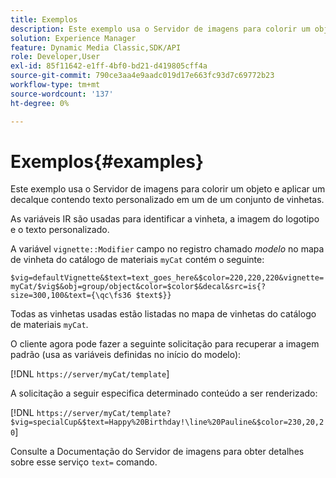 ```yaml
---
title: Exemplos
description: Este exemplo usa o Servidor de imagens para colorir um objeto e aplicar um decalque contendo texto personalizado em um de um conjunto de vinhetas.
solution: Experience Manager
feature: Dynamic Media Classic,SDK/API
role: Developer,User
exl-id: 85f11642-e1ff-4bf0-bd21-d419805cff4a
source-git-commit: 790ce3aa4e9aadc019d17e663fc93d7c69772b23
workflow-type: tm+mt
source-wordcount: '137'
ht-degree: 0%

---
```


# Exemplos{#examples}

Este exemplo usa o Servidor de imagens para colorir um objeto e aplicar um decalque contendo texto personalizado em um de um conjunto de vinhetas.

As variáveis IR são usadas para identificar a vinheta, a imagem do logotipo e o texto personalizado.

A variável `vignette::Modifier` campo no registro chamado *modelo* no mapa de vinheta do catálogo de materiais `myCat` contém o seguinte:

`$vig=defaultVignette&$text=text_goes_here&$color=220,220,220&vignette=myCat/$vig$&obj=group/object&color=$color$&decal&src=is{?size=300,100&text={\qc\fs36 $text$}}`

Todas as vinhetas usadas estão listadas no mapa de vinhetas do catálogo de materiais `myCat`.

O cliente agora pode fazer a seguinte solicitação para recuperar a imagem padrão (usa as variáveis definidas no início do modelo):

[!DNL `https://server/myCat/template`]

A solicitação a seguir especifica determinado conteúdo a ser renderizado:

[!DNL `https://server/myCat/template?$vig=specialCup&$text=Happy%20Birthday!\line%20Pauline&$color=230,20,20`]

Consulte a Documentação do Servidor de imagens para obter detalhes sobre esse serviço `text=` comando.
